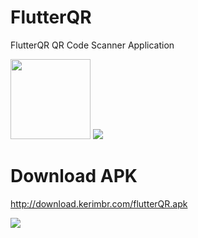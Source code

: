 # FlutterQR

FlutterQR QR Code Scanner Application

<img src="https://i.imgur.com/O2kZSPM.png" width="128"/>

<img src="https://thumbs.gfycat.com/VastPastLamprey-mobile.mp4"/>



# Download APK
http://download.kerimbr.com/flutterQR.apk

[![](http://download.kerimbr.com/apk_download.png)](http://download.kerimbr.com/flutterQR.apk)

